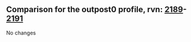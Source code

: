## Comparison for the outpost0 profile, rvn: [2189](https://github.com/PRO100KatYT/FortniteProfileRevisions/tree/main/profiles/outpost0/2189%20outpost0.json)-[2191](https://github.com/PRO100KatYT/FortniteProfileRevisions/tree/main/profiles/outpost0/2191%20outpost0.json)

No changes
